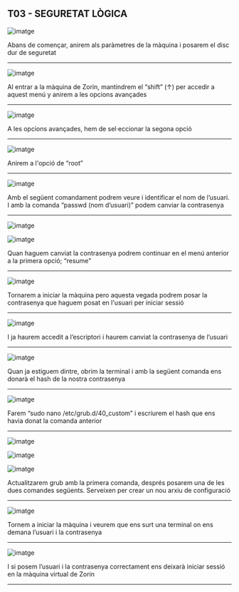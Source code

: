 **T03 - SEGURETAT LÒGICA**
---
![imatge](IMG/1.png)

Abans de començar, anirem als paràmetres de la màquina i posarem el disc dur de seguretat

---

![imatge](IMG/2.png)

Al entrar a la màquina de Zorin, mantindrem el “shift” (↑) per accedir a aquest menú y anirem a les opcions avançades

---

![imatge](IMG/3.png)

A les opcions avançades, hem de sel·eccionar la segona opció

---

![imatge](IMG/4.png)

Anirem a l'opció de “root”

---

![imatge](IMG/5.png)

Amb el següent comandament podrem veure i identificar el nom de l’usuari. I amb la comanda “passwd (nom d’usuari)” podem canviar la contrasenya

---

![imatge](IMG/6.png)

![imatge](IMG/7.png)

Quan haguem canviat la contrasenya podrem continuar en el menú anterior a la primera opció; “resume”

---

![imatge](IMG/8.png)

Tornarem a iniciar la màquina pero aquesta vegada podrem posar la contrasenya que haguem posat en l'usuari per iniciar sessió

---

![imatge](IMG/9.png)

I ja haurem accedit a l’escriptori i haurem canviat la contrasenya de l’usuari

---

![imatge](IMG/10.png)

Quan ja estiguem dintre, obrim la terminal i amb la següent comanda ens donarà el hash de la nostra contrasenya

---

![imatge](IMG/11.png)

Farem “sudo nano /etc/grub.d/40_custom” i escriurem el hash que ens havia donat la comanda anterior

---

![imatge](IMG/12.png)


![imatge](IMG/13.png)


![imatge](IMG/14.png)

Actualitzarem grub amb la primera comanda, després posarem una de les dues comandes següents. Serveixen per crear un nou arxiu de configuració

---

![imatge](IMG/16.png)

Tornem a iniciar la màquina i veurem que ens surt una terminal on ens demana l’usuari i la contrasenya

---

![imatge](IMG/17.png)

I si posem l’usuari i la contrasenya correctament ens deixarà iniciar sessió en la màquina virtual de Zorin

---
